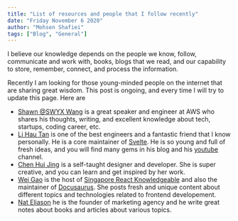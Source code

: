 ```yaml
---
title: "List of resources and people that I follow recently"
date: "Friday November 6 2020"
author: "Mohsen Shafiei"
tags: ["Blog", "General"]
---
```


I believe our knowledge depends on the people we know, follow, communicate and work with, books, blogs that we read, and our capability to store, remember, connect, and process the information. 

Recently I am looking for those young-minded people on the internet that are sharing great wisdom. This post is ongoing, and every time I will try to update this page. Here are 

- [Shawn @SWYX Wang](https://www.swyx.io/) is a great speaker and engineer at AWS who shares his thoughts, writing, and excellent knowledge about tech, startups, coding career, etc.
- [Li Hau Tan](https://lihautan.com/) is one of the best engineers and a fantastic friend that I know personally. He is a core maintainer of [Svelte](https://svelte.dev/). He is so young and full of fresh ideas, and you will find many gems in his blog and his [youtube](https://www.youtube.com/channel/UCbmC3HP3FaAFdcZkui8YoMQ) channel.
- [Chen Hui Jing](https://chenhuijing.com/) is a self-taught designer and developer. She is super creative, and you can learn and get inspired by her work.
- [Wei Gao](https://aworkinprogress.dev/) is the host of [Singapore React Knowledgeable](https://reactknowledgeable.org/) and also the maintainer of [Docusaurus](https://docusaurus.io/). She posts fresh and unique content about different topics and technologies related to frontend developement.
- [Nat Eliason](https://www.nateliason.com/) he is the founder of marketing agency and he write great notes about books and articles about various topics.
